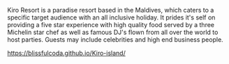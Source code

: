 Kiro Resort is a paradise resort based in the Maldives, 
which caters to a specific target audience with an all inclusive holiday. 
It prides it's self on providing a five star experience with high quality food served 
by a three Michelin star chef as well as famous DJ's flown from all over the world to host parties. 
Guests may include celebrities and high end business people.

https://blissfulcoda.github.io/Kiro-island/
